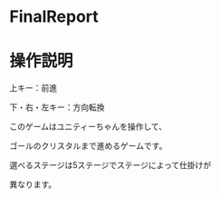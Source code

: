 # FinalReport

# 操作説明

上キー：前進

下・右・左キー：方向転換

このゲームはユニティーちゃんを操作して、

ゴールのクリスタルまで進めるゲームです。

選べるステージは5ステージでステージによって仕掛けが

異なります。
